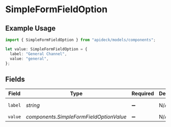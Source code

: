# SimpleFormFieldOption

## Example Usage

```typescript
import { SimpleFormFieldOption } from "apideck/models/components";

let value: SimpleFormFieldOption = {
  label: "General Channel",
  value: "general",
};
```

## Fields

| Field                                   | Type                                    | Required                                | Description                             | Example                                 |
| --------------------------------------- | --------------------------------------- | --------------------------------------- | --------------------------------------- | --------------------------------------- |
| `label`                                 | *string*                                | :heavy_minus_sign:                      | N/A                                     | General Channel                         |
| `value`                                 | *components.SimpleFormFieldOptionValue* | :heavy_minus_sign:                      | N/A                                     |                                         |